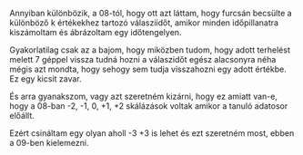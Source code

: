 Annyiban különbözik, a 08-tól, hogy ott azt láttam, hogy furcsán becsülte a különböző k értékekhez tartozó válasziidőt, amikor minden időpillanatra kiszámoltam és ábrázoltam egy időtengelyen.

Gyakorlatilag csak az a bajom, hogy miközben tudom, hogy adott terhelést melett 7 géppel vissza tudná hozni a válaszidőt egész alacsonyra néha mégis azt mondta, hogy sehogy sem tudja visszahozni egy adott értékbe. Ez egy kicsit zavar.

És arra gyanakszom, vagy azt szeretném kizárni, hogy ez amiatt van-e, hogy a 08-ban -2, -1, 0, +1, +2 skálázások voltak amikor a tanuló adatosor előállt.

Ezért csináltam egy olyan aholl -3 +3 is lehet és ezt szeretném most, ebben a 09-ben kielemezni.
